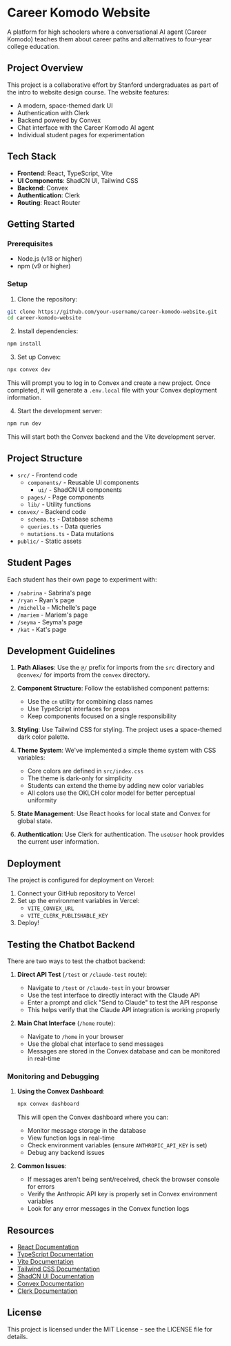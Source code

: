 # Career Komodo Website

A platform for high schoolers where a conversational AI agent (Career Komodo) teaches them about career paths and alternatives to four-year college education.

## Project Overview

This project is a collaborative effort by Stanford undergraduates as part of the intro to website design course. The website features:

- A modern, space-themed dark UI
- Authentication with Clerk
- Backend powered by Convex
- Chat interface with the Career Komodo AI agent
- Individual student pages for experimentation

## Tech Stack

- **Frontend**: React, TypeScript, Vite
- **UI Components**: ShadCN UI, Tailwind CSS
- **Backend**: Convex
- **Authentication**: Clerk
- **Routing**: React Router

## Getting Started

### Prerequisites

- Node.js (v18 or higher)
- npm (v9 or higher)

### Setup

1. Clone the repository:

```bash
git clone https://github.com/your-username/career-komodo-website.git
cd career-komodo-website
```

2. Install dependencies:

```bash
npm install
```

3. Set up Convex:

```bash
npx convex dev
```

This will prompt you to log in to Convex and create a new project. Once completed, it will generate a `.env.local` file with your Convex deployment information.

4. Start the development server:

```bash
npm run dev
```

This will start both the Convex backend and the Vite development server.

## Project Structure

- `src/` - Frontend code
  - `components/` - Reusable UI components
    - `ui/` - ShadCN UI components
  - `pages/` - Page components
  - `lib/` - Utility functions
- `convex/` - Backend code
  - `schema.ts` - Database schema
  - `queries.ts` - Data queries
  - `mutations.ts` - Data mutations
- `public/` - Static assets

## Student Pages

Each student has their own page to experiment with:

- `/sabrina` - Sabrina's page
- `/ryan` - Ryan's page
- `/michelle` - Michelle's page
- `/mariem` - Mariem's page
- `/seyma` - Seyma's page
- `/kat` - Kat's page

## Development Guidelines

1. **Path Aliases**: Use the `@/` prefix for imports from the `src` directory and `@convex/` for imports from the `convex` directory.

2. **Component Structure**: Follow the established component patterns:

   - Use the `cn` utility for combining class names
   - Use TypeScript interfaces for props
   - Keep components focused on a single responsibility

3. **Styling**: Use Tailwind CSS for styling. The project uses a space-themed dark color palette.

4. **Theme System**: We've implemented a simple theme system with CSS variables:

   - Core colors are defined in `src/index.css`
   - The theme is dark-only for simplicity
   - Students can extend the theme by adding new color variables
   - All colors use the OKLCH color model for better perceptual uniformity

5. **State Management**: Use React hooks for local state and Convex for global state.

6. **Authentication**: Use Clerk for authentication. The `useUser` hook provides the current user information.

## Deployment

The project is configured for deployment on Vercel:

1. Connect your GitHub repository to Vercel
2. Set up the environment variables in Vercel:
   - `VITE_CONVEX_URL`
   - `VITE_CLERK_PUBLISHABLE_KEY`
3. Deploy!

## Testing the Chatbot Backend

There are two ways to test the chatbot backend:

1. **Direct API Test** (`/test` or `/claude-test` route):
   - Navigate to `/test` or `/claude-test` in your browser
   - Use the test interface to directly interact with the Claude API
   - Enter a prompt and click "Send to Claude" to test the API response
   - This helps verify that the Claude API integration is working properly

2. **Main Chat Interface** (`/home` route):
   - Navigate to `/home` in your browser
   - Use the global chat interface to send messages
   - Messages are stored in the Convex database and can be monitored in real-time

### Monitoring and Debugging

1. **Using the Convex Dashboard**:
   ```bash
   npx convex dashboard
   ```
   This will open the Convex dashboard where you can:
   - Monitor message storage in the database
   - View function logs in real-time
   - Check environment variables (ensure `ANTHROPIC_API_KEY` is set)
   - Debug any backend issues

2. **Common Issues**:
   - If messages aren't being sent/received, check the browser console for errors
   - Verify the Anthropic API key is properly set in Convex environment variables
   - Look for any error messages in the Convex function logs

## Resources

- [React Documentation](https://react.dev/)
- [TypeScript Documentation](https://www.typescriptlang.org/docs/)
- [Vite Documentation](https://vitejs.dev/guide/)
- [Tailwind CSS Documentation](https://tailwindcss.com/docs)
- [ShadCN UI Documentation](https://ui.shadcn.com/)
- [Convex Documentation](https://docs.convex.dev/)
- [Clerk Documentation](https://clerk.com/docs)

## License

This project is licensed under the MIT License - see the LICENSE file for details.
